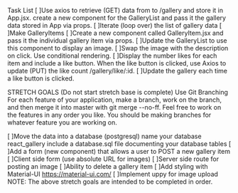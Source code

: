Task List
[ ]Use axios to retrieve (GET) data from to /gallery and store it in App.jsx.
create a new component for the GalleryList and pass it the gallery data stored in App via props.
[ ]Iterate (loop over) the list of gallery data
[ ]Make GalleryItems
[ ]Create a new component called GalleryItem.jsx and pass it the individual gallery item via props.
[ ]Update the GalleryList to use this component to display an image.
[ ]Swap the image with the description on click. Use conditional rendering.
[ ]Display the number likes for each item and include a like button.
When the like button is clicked, use Axios to update (PUT) the like count /gallery/like/:id.
[ ]Update the gallery each time a like button is clicked.

STRETCH GOALS (Do not start stretch base is complete)
Use Git Branching
For each feature of your application, make a branch, work on the branch, and then merge it into master with git merge --no-ff. Feel free to work on the features in any order you like. You should be making branches for whatever feature you are working on.

[ ]Move the data into a database (postgresql)
name your database react_gallery
include a database.sql file documenting your database tables
[ ]Add a form (new component) that allows a user to POST a new gallery item
[ ]Client side form (use absolute URL for images)
[ ]Server side route for posting an image
[ ]Ability to delete a gallery item
[ ]Add styling with Material-UI https://material-ui.com/
[ ]Implement uppy for image upload
NOTE: The above stretch goals are intended to be completed in order.
